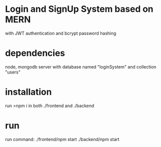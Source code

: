 # Login  and SignUp System based on MERN
with JWT authentication and bcrypt password hashing

# dependencies
node,
mongodb server with database named "loginSystem" and collection "users"

# installation
run >npm i
in both ./frontend and ./backend

# run
run command: 
./frontend/npm start
./backend/npm start